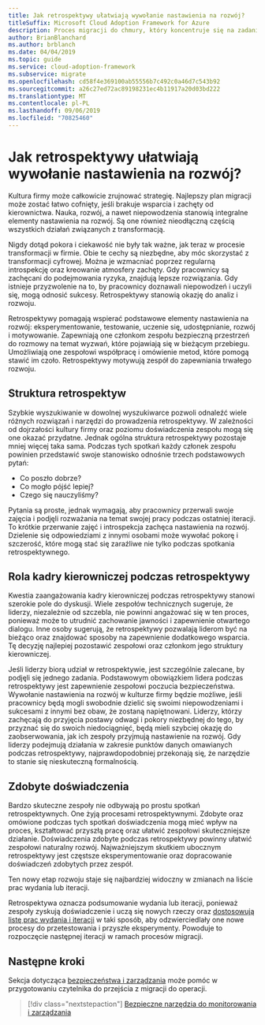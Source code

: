 ```yaml
---
title: Jak retrospektywy ułatwiają wywołanie nastawienia na rozwój?
titleSuffix: Microsoft Cloud Adoption Framework for Azure
description: Proces migracji do chmury, który koncentruje się na zadaniach migrowania obciążeń do chmury.
author: BrianBlanchard
ms.author: brblanch
ms.date: 04/04/2019
ms.topic: guide
ms.service: cloud-adoption-framework
ms.subservice: migrate
ms.openlocfilehash: cd58f4e369100ab55556b7c492c0a46d7c543b92
ms.sourcegitcommit: a26c27ed72ac89198231ec4b11917a20d03bd222
ms.translationtype: MT
ms.contentlocale: pl-PL
ms.lasthandoff: 09/06/2019
ms.locfileid: "70825460"
---
```

<!-- markdownlint-disable MD026 -->

# <a name="how-do-retrospectives-help-build-a-growth-mindset"></a>Jak retrospektywy ułatwiają wywołanie nastawienia na rozwój?

Kultura firmy może całkowicie zrujnować strategię. Najlepszy plan migracji może zostać łatwo cofnięty, jeśli brakuje wsparcia i zachęty od kierownictwa. Nauka, rozwój, a nawet niepowodzenia stanowią integralne elementy nastawienia na rozwój. Są one również nieodłączną częścią wszystkich działań związanych z transformacją.

Nigdy dotąd pokora i ciekawość nie były tak ważne, jak teraz w procesie transformacji w firmie. Obie te cechy są niezbędne, aby móc skorzystać z transformacji cyfrowej. Można je wzmacniać poprzez regularną introspekcję oraz kreowanie atmosfery zachęty. Gdy pracownicy są zachęcani do podejmowania ryzyka, znajdują lepsze rozwiązania. Gdy istnieje przyzwolenie na to, by pracownicy doznawali niepowodzeń i uczyli się, mogą odnosić sukcesy. Retrospektywy stanowią okazję do analiz i rozwoju.

Retrospektywy pomagają wspierać podstawowe elementy nastawienia na rozwój: eksperymentowanie, testowanie, uczenie się, udostępnianie, rozwój i motywowanie. Zapewniają one członkom zespołu bezpieczną przestrzeń do rozmowy na temat wyzwań, które pojawiają się w bieżącym przebiegu. Umożliwiają one zespołowi współpracę i omówienie metod, które pomogą stawić im czoło. Retrospektywy motywują zespół do zapewniania trwałego rozwoju.

## <a name="retrospective-structure"></a>Struktura retrospektyw

Szybkie wyszukiwanie w dowolnej wyszukiwarce pozwoli odnaleźć wiele różnych rozwiązań i narzędzi do prowadzenia retrospektywy. W zależności od dojrzałości kultury firmy oraz poziomu doświadczenia zespołu mogą się one okazać przydatne. Jednak ogólna struktura retrospektywy pozostaje mniej więcej taka sama. Podczas tych spotkań każdy członek zespołu powinien przedstawić swoje stanowisko odnośnie trzech podstawowych pytań:

- Co poszło dobrze?
- Co mogło pójść lepiej?
- Czego się nauczyliśmy?

Pytania są proste, jednak wymagają, aby pracownicy przerwali swoje zajęcia i podjęli rozważania na temat swojej pracy podczas ostatniej iteracji. To krótkie przerwanie zajęć i introspekcja zachęca nastawienia na rozwój. Dzielenie się odpowiedziami z innymi osobami może wywołać pokorę i szczerość, które mogą stać się zaraźliwe nie tylko podczas spotkania retrospektywnego.

## <a name="leaderships-role-in-a-retrospective"></a>Rola kadry kierowniczej podczas retrospektywy

Kwestia zaangażowania kadry kierowniczej podczas retrospektywy stanowi szerokie pole do dyskusji. Wiele zespołów technicznych sugeruje, że liderzy, niezależnie od szczebla, nie powinni angażować się w ten proces, ponieważ może to utrudnić zachowanie jawności i zapewnienie otwartego dialogu. Inne osoby sugerują, że retrospektywy pozwalają liderom być na bieżąco oraz znajdować sposoby na zapewnienie dodatkowego wsparcia. Tę decyzję najlepiej pozostawić zespołowi oraz członkom jego struktury kierowniczej.

Jeśli liderzy biorą udział w retrospektywie, jest szczególnie zalecane, by podjęli się jednego zadania. Podstawowym obowiązkiem lidera podczas retrospektywy jest zapewnienie zespołowi poczucia bezpieczeństwa. Wywołanie nastawienia na rozwój w kulturze firmy będzie możliwe, jeśli pracownicy będą mogli swobodnie dzielić się swoimi niepowodzeniami i sukcesami z innymi bez obaw, że zostaną napiętnowani. Liderzy, którzy zachęcają do przyjęcia postawy odwagi i pokory niezbędnej do tego, by przyznać się do swoich niedociągnięć, będą mieli szybciej okazję do zaobserwowania, jak ich zespoły przyjmują nastawienie na rozwój. Gdy liderzy podejmują działania w zakresie punktów danych omawianych podczas retrospektywy, najprawdopodobniej przekonają się, że narzędzie to stanie się nieskuteczną formalnością.

## <a name="lessons-learned"></a>Zdobyte doświadczenia

Bardzo skuteczne zespoły nie odbywają po prostu spotkań retrospektywnych. One żyją procesami retrospektywnymi. Zdobyte oraz omówione podczas tych spotkań doświadczenia mogą mieć wpływ na proces, kształtować przyszłą pracę oraz ułatwić zespołowi skuteczniejsze działanie. Doświadczenia zdobyte podczas retrospektywy powinny ułatwić zespołowi naturalny rozwój. Najważniejszym skutkiem ubocznym retrospektywy jest częstsze eksperymentowanie oraz dopracowanie doświadczeń zdobytych przez zespół.

Ten nowy etap rozwoju staje się najbardziej widoczny w zmianach na liście prac wydania lub iteracji.

Retrospektywa oznacza podsumowanie wydania lub iteracji, ponieważ zespoły zyskują doświadczenie i uczą się nowych rzeczy oraz [dostosowują listę prac wydania i iteracji](../assess/release-iteration-backlog.md) w taki sposób, aby odzwierciedlały one nowe procesy do przetestowania i przyszłe eksperymenty. Powoduje to rozpoczęcie następnej iteracji w ramach procesów migracji.

## <a name="next-steps"></a>Następne kroki

Sekcja dotycząca [bezpieczeństwa i zarządzania](../secure-and-manage/index.md) może pomóc w przygotowaniu czytelnika do przejścia z migracji do operacji.

> [!div class="nextstepaction"]
> [Bezpieczne narzędzia do monitorowania i zarządzania](../secure-and-manage/index.md)
